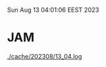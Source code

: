 Sun Aug 13 04:01:06 EEST 2023
# JAM
<a href='./cache/202308/13_04.log'>./cache/202308/13_04.log</a>

